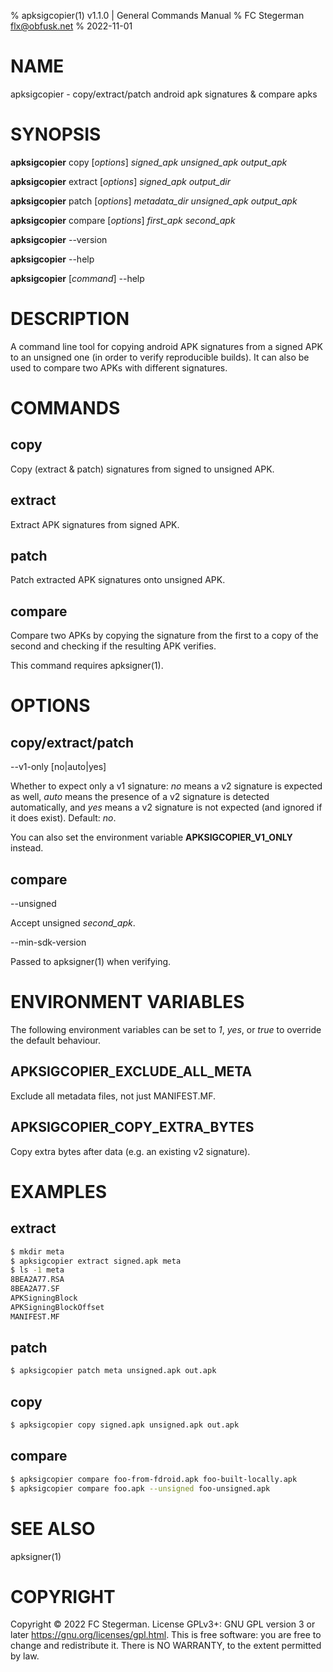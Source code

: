 % apksigcopier(1) v1.1.0 | General Commands Manual
% FC Stegerman <flx@obfusk.net>
% 2022-11-01

# NAME

apksigcopier - copy/extract/patch android apk signatures & compare apks

# SYNOPSIS

**apksigcopier** copy \[*options*\] *signed_apk* *unsigned_apk* *output_apk*

**apksigcopier** extract \[*options*\] *signed_apk* *output_dir*

**apksigcopier** patch \[*options*\] *metadata_dir* *unsigned_apk* *output_apk*

**apksigcopier** compare \[*options*\] *first_apk* *second_apk*

**apksigcopier** \--version

**apksigcopier** \--help

**apksigcopier** \[*command*\] \--help

# DESCRIPTION

A command line tool for copying android APK signatures from a signed
APK to an unsigned one (in order to verify reproducible builds).  It
can also be used to compare two APKs with different signatures.

# COMMANDS

## copy

Copy (extract & patch) signatures from signed to unsigned APK.

## extract

Extract APK signatures from signed APK.

## patch

Patch extracted APK signatures onto unsigned APK.

## compare

Compare two APKs by copying the signature from the first to a copy of
the second and checking if the resulting APK verifies.

This command requires apksigner(1).

# OPTIONS

## copy/extract/patch

\--v1-only [no|auto|yes]

Whether to expect only a v1 signature: *no* means a v2 signature is
expected as well, *auto* means the presence of a v2 signature is
detected automatically, and *yes* means a v2 signature is not expected
(and ignored if it does exist).  Default: *no*.

You can also set the environment variable **APKSIGCOPIER_V1_ONLY**
instead.

## compare

\--unsigned

Accept unsigned *second_apk*.

\--min-sdk-version

Passed to apksigner(1) when verifying.

# ENVIRONMENT VARIABLES

The following environment variables can be set to *1*, *yes*, or
*true* to override the default behaviour.

## APKSIGCOPIER_EXCLUDE_ALL_META

Exclude all metadata files, not just MANIFEST.MF.

## APKSIGCOPIER_COPY_EXTRA_BYTES

Copy extra bytes after data (e.g. an existing v2 signature).

# EXAMPLES

## extract

```bash
$ mkdir meta
$ apksigcopier extract signed.apk meta
$ ls -1 meta
8BEA2A77.RSA
8BEA2A77.SF
APKSigningBlock
APKSigningBlockOffset
MANIFEST.MF
```

## patch

```bash
$ apksigcopier patch meta unsigned.apk out.apk
```

## copy

```bash
$ apksigcopier copy signed.apk unsigned.apk out.apk
```

## compare

```bash
$ apksigcopier compare foo-from-fdroid.apk foo-built-locally.apk
$ apksigcopier compare foo.apk --unsigned foo-unsigned.apk
```

# SEE ALSO

apksigner(1)

# COPYRIGHT

Copyright © 2022 FC Stegerman.  License GPLv3+: GNU GPL version 3 or
later <https://gnu.org/licenses/gpl.html>.  This is free software: you
are free to change and redistribute it.   There  is NO WARRANTY, to
the extent permitted by law.
